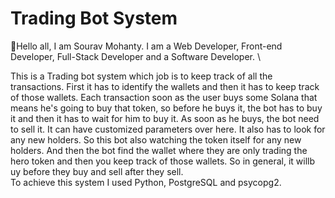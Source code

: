 # Trading Bot System

👋Hello all, I am Sourav Mohanty. I am a Web Developer, Front-end Developer, Full-Stack Developer and a Software Developer. \

This is a Trading bot system which job is to keep track of all the transactions. First it has to identify the wallets  and then it has to keep track of those wallets. 
Each transaction soon as the user buys some Solana that means he's going to buy that token, so before he buys it, the bot has to buy it and then it has to wait for him to buy it. 
As soon as he buys, the bot need to sell it. It can have customized parameters over here. It also has to look for any new holders. So this bot also watching the token itself for any 
new holders. And then the bot find the wallet where they are only trading the hero token  and then you keep track of those wallets. So in general, it willb uy before they buy and sell after they sell. \
To achieve this system I used Python, PostgreSQL and psycopg2. 
